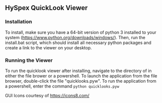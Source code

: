 ## HySpex QuickLook Viewer
### Installation
To install, make sure you have a 64-bit version of python 3 installed to your system
(https://www.python.org/downloads/windows/). Then, run the install.bat script, which should
install all necessary python packages and create a link to the viewer on your desktop.

### Running the Viewer
To run the quicklook viewer after installing, navigate to the directory of
in either the file brower or a powershell. To launch the application from the
file browser, double-click the file "quicklooks.pyw". To run the application from
a powershell, enter the command `python quicklooks.pyw`

GUI Icons courtesy of https://icons8.com/

